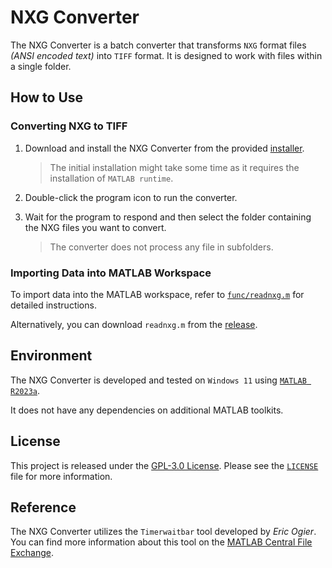# NXG Converter

The NXG Converter is a batch converter that transforms `NXG` format files *(ANSI encoded text)* into `TIFF` format. It is designed to work with files within a single folder.

## How to Use

### Converting NXG to TIFF

1. Download and install the NXG Converter from the provided [installer](https://github.com/ZhengyiZ/NXG_Converter/releases).
   
   > The initial installation might take some time as it requires the installation of `MATLAB runtime`.

2. Double-click the program icon to run the converter.
3. Wait for the program to respond and then select the folder containing the NXG files you want to convert.
   
   > The converter does not process any file in subfolders.

### Importing Data into MATLAB Workspace

To import data into the MATLAB workspace, refer to [`func/readnxg.m`](https://github.com/ZhengyiZ/NXG_Converter/blob/main/func/readnxg.m) for detailed instructions. 

Alternatively, you can download `readnxg.m` from the [release](https://github.com/ZhengyiZ/NXG_Converter/releases).

## Environment

The NXG Converter is developed and tested on `Windows 11` using [`MATLAB R2023a`](https://www.mathworks.com/products/matlab.html).

It does not have any dependencies on additional MATLAB toolkits.

## License

This project is released under the [GPL-3.0 License](https://github.com/ZhengyiZ/NXG_Converter/blob/main/LICENSE). Please see the [`LICENSE`](https://github.com/ZhengyiZ/NXG_Converter/blob/main/LICENSE) file for more information.

## Reference

The NXG Converter utilizes the `Timerwaitbar` tool developed by *Eric Ogier*.
You can find more information about this tool on the [MATLAB Central File Exchange](https://www.mathworks.com/matlabcentral/fileexchange/55985-timer-waitbar).
